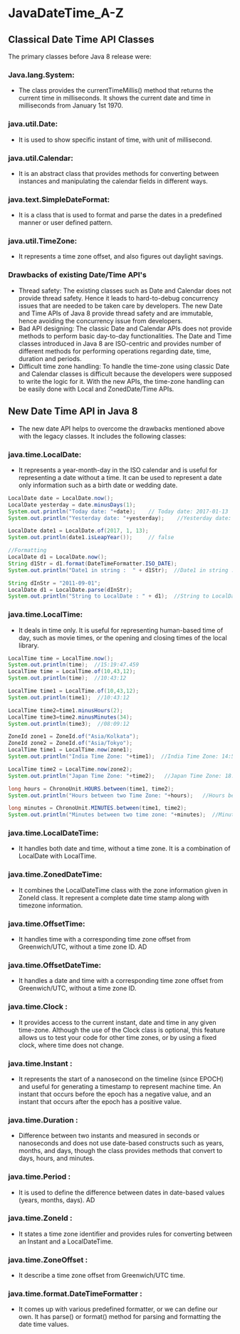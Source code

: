 # JavaDateTime_A-Z

## Classical Date Time API Classes

The primary classes before Java 8 release were:

### Java.lang.System:
- The class provides the currentTimeMillis() method that returns the current time in milliseconds. It shows the current date and time in milliseconds from January 1st 1970.

### java.util.Date: 
- It is used to show specific instant of time, with unit of millisecond.

### java.util.Calendar:
- It is an abstract class that provides methods for converting between instances and manipulating the calendar fields in different ways.

### java.text.SimpleDateFormat:
- It is a class that is used to format and parse the dates in a predefined manner or user defined pattern.

### java.util.TimeZone: 
- It represents a time zone offset, and also figures out daylight savings.

### Drawbacks of existing Date/Time API's
- Thread safety: The existing classes such as Date and Calendar does not provide thread safety. Hence it leads to hard-to-debug concurrency issues that are needed to be taken care by developers. The new Date and Time APIs of Java 8 provide thread safety and are immutable, hence avoiding the concurrency issue from developers.
- Bad API designing: The classic Date and Calendar APIs does not provide methods to perform basic day-to-day functionalities. The Date and Time classes introduced in Java 8 are ISO-centric and provides number of different methods for performing operations regarding date, time, duration and periods.
- Difficult time zone handling: To handle the time-zone using classic Date and Calendar classes is difficult because the developers were supposed to write the logic for it. With the new APIs, the time-zone handling can be easily done with Local and ZonedDate/Time APIs.

## New Date Time API in Java 8
- The new date API helps to overcome the drawbacks mentioned above with the legacy classes. It includes the following classes:

### java.time.LocalDate: 
- It represents a year-month-day in the ISO calendar and is useful for representing a date without a time. It can be used to represent a date only information such as a birth date or wedding date.
```java
LocalDate date = LocalDate.now();    
LocalDate yesterday = date.minusDays(1); 
System.out.println("Today date: "+date);    // Today date: 2017-01-13
System.out.println("Yesterday date: "+yesterday);    //Yesterday date: 2017-01-12

LocalDate date1 = LocalDate.of(2017, 1, 13);    
System.out.println(date1.isLeapYear());     // false

//Formatting
LocalDate d1 = LocalDate.now();  
String d1Str = d1.format(DateTimeFormatter.ISO_DATE);  
System.out.println("Date1 in string :  " + d1Str);  //Date1 in string :  2021-09-13

String dInStr = "2011-09-01";  
LocalDate d1 = LocalDate.parse(dInStr);  
System.out.println("String to LocalDate : " + d1);  //String to LocalDate : 2011-09-01

```
### java.time.LocalTime: 
- It deals in time only. It is useful for representing human-based time of day, such as movie times, or the opening and closing times of the local library.
```java
LocalTime time = LocalTime.now();  
System.out.println(time);  //15:19:47.459
LocalTime time = LocalTime.of(10,43,12);  
System.out.println(time);  //10:43:12

LocalTime time1 = LocalTime.of(10,43,12);  
System.out.println(time1);  //10:43:12

LocalTime time2=time1.minusHours(2);  
LocalTime time3=time2.minusMinutes(34);  
System.out.println(time3);  //08:09:12

ZoneId zone1 = ZoneId.of("Asia/Kolkata");  
ZoneId zone2 = ZoneId.of("Asia/Tokyo");  
LocalTime time1 = LocalTime.now(zone1);  
System.out.println("India Time Zone: "+time1);  //India Time Zone: 14:56:43.087

LocalTime time2 = LocalTime.now(zone2);  
System.out.println("Japan Time Zone: "+time2);   //Japan Time Zone: 18:26:43.103

long hours = ChronoUnit.HOURS.between(time1, time2);  
System.out.println("Hours between two Time Zone: "+hours);   //Hours between two Time Zone: 3

long minutes = ChronoUnit.MINUTES.between(time1, time2);  
System.out.println("Minutes between two time zone: "+minutes);  //Minutes between two time zone: 210


```
### java.time.LocalDateTime: 
- It handles both date and time, without a time zone. It is a combination of LocalDate with LocalTime.

### java.time.ZonedDateTime: 
- It combines the LocalDateTime class with the zone information given in ZoneId class. It represent a complete date time stamp along with timezone information.

### java.time.OffsetTime: 
- It handles time with a corresponding time zone offset from Greenwich/UTC, without a time zone ID.
AD

### java.time.OffsetDateTime: 
- It handles a date and time with a corresponding time zone offset from Greenwich/UTC, without a time zone ID.

### java.time.Clock : 
- It provides access to the current instant, date and time in any given time-zone. Although the use of the Clock class is optional, this feature allows us to test your code for other time zones, or by using a fixed clock, where time does not change.

### java.time.Instant : 
- It represents the start of a nanosecond on the timeline (since EPOCH) and useful for generating a timestamp to represent machine time. An instant that occurs before the epoch has a negative value, and an instant that occurs after the epoch has a positive value.

### java.time.Duration : 
- Difference between two instants and measured in seconds or nanoseconds and does not use date-based constructs such as years, months, and days, though the class provides methods that convert to days, hours, and minutes.

### java.time.Period : 
- It is used to define the difference between dates in date-based values (years, months, days).
AD

### java.time.ZoneId : 
- It states a time zone identifier and provides rules for converting between an Instant and a LocalDateTime.

### java.time.ZoneOffset : 
- It describe a time zone offset from Greenwich/UTC time.

### java.time.format.DateTimeFormatter : 
- It comes up with various predefined formatter, or we can define our own. It has parse() or format() method for parsing and formatting the date time values.

